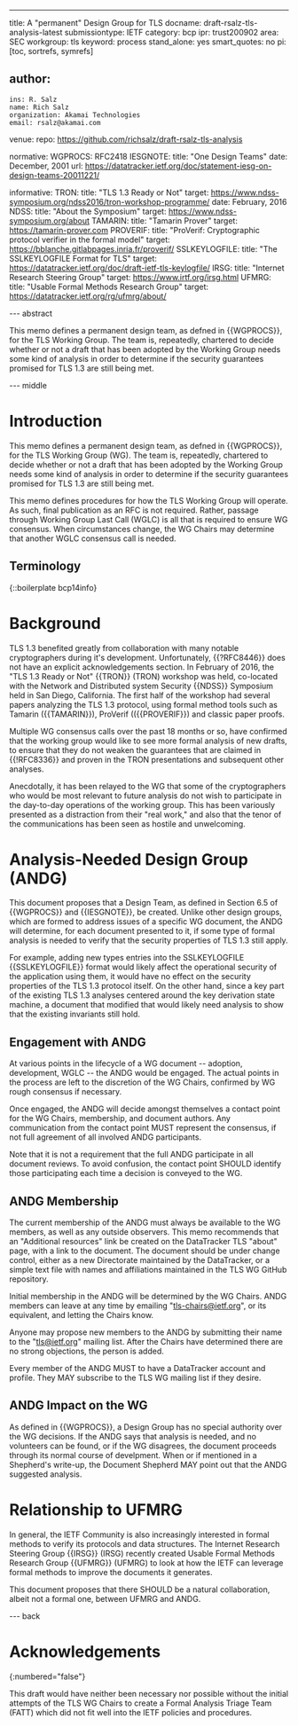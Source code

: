 ---
title: A "permanent" Design Group for TLS
docname: draft-rsalz-tls-analysis-latest
submissiontype: IETF
category: bcp
ipr: trust200902
area: SEC
workgroup: tls
keyword: process
stand_alone: yes
smart_quotes: no
pi: [toc, sortrefs, symrefs]

author:
  -
    ins: R. Salz
    name: Rich Salz
    organization: Akamai Technologies
    email: rsalz@akamai.com

venue:
  repo: https://github.com/richsalz/draft-rsalz-tls-analysis

normative:
  WGPROCS: RFC2418
  IESGNOTE:
    title: "One Design Teams"
    date: December, 2001
    url: https://datatracker.ietf.org/doc/statement-iesg-on-design-teams-20011221/

informative:
  TRON:
    title: "TLS 1.3 Ready or Not"
    target: https://www.ndss-symposium.org/ndss2016/tron-workshop-programme/
    date: February, 2016
  NDSS:
    title: "About the Symposium"
    target: https://www.ndss-symposium.org/about
  TAMARIN:
    title: "Tamarin Prover"
    target: https://tamarin-prover.com
  PROVERIF:
    title: "ProVerif: Cryptographic protocol verifier in the formal model"
    target: https://bblanche.gitlabpages.inria.fr/proverif/
  SSLKEYLOGFILE:
    title: "The SSLKEYLOGFILE Format for TLS"
    target: https://datatracker.ietf.org/doc/draft-ietf-tls-keylogfile/
  IRSG:
    title: "Internet Research Steering Group"
    target: https://www.irtf.org/irsg.html
  UFMRG:
    title: "Usable Formal Methods Research Group"
    target: https://datatracker.ietf.org/rg/ufmrg/about/

--- abstract

This memo defines a permanent design team, as defned in
{{WGPROCS}}, for the TLS Working Group.
The team is, repeatedly, chartered to decide whether or not
a draft that has been adopted by the Working Group needs some
kind of analysis in order to determine if the security guarantees
promised for TLS 1.3 are still being met.

--- middle

# Introduction

This memo defines a permanent design team, as defned in
{{WGPROCS}}, for the TLS Working Group (WG).
The team is, repeatedly, chartered to decide whether or not
a draft that has been adopted by the Working Group needs some
kind of analysis in order to determine if the security guarantees
promised for TLS 1.3 are still being met.

This memo defines procedures for how the TLS Working Group will
operate. As such, final publication as an RFC is not required.
Rather, passage through Working Group Last Call (WGLC) is all that
is required to ensure WG consensus. When circumstances change,
the WG Chairs may determine that another WGLC consensus call is needed.

## Terminology

{::boilerplate bcp14info}

# Background

TLS 1.3 benefited greatly from collaboration with many notable
cryptographers during it's development. Unfortunately, {{?RFC8446}} does
not have an explicit acknowledgements section.
In February of 2016,
the "TLS 1.3 Ready or Not" {{TRON}} (TRON) workshop was held,
co-located with the
Network and Distributed system Security {{NDSS}} Symposium held in
San Diego, California.
The first half of the workshop had several papers analyzing the TLS 1.3
protocol, using formal method tools such as Tamarin ({{TAMARIN}}),
ProVerif (({{PROVERIF}}) and classic paper proofs.

Multiple WG consensus calls over the past 18 months or so, have confirmed
that the working group would like to see more formal analysis
of new drafts, to ensure that they do not weaken the guarantees
that are claimed in {{!RFC8336}} and proven in the TRON presentations
and subsequent other analyses.

Anecdotally, it has been relayed to the WG that some of the cryptographers
who would be most relevant to future analysis do not wish to participate
in the day-to-day operations of the working group.
This has been variously presented as a distraction from their "real work,"
and also that the tenor of the communications has been seen as hostile
and unwelcoming.

# Analysis-Needed Design Group (ANDG)

This document proposes that a Design Team, as defined in
Section 6.5 of {{WGPROCS}} and {{IESGNOTE}}, be created.
Unlike other design groups, which are formed to address issues
of a specific WG document, the ANDG will determine, for each
document presented to it, if some type of formal analysis is needed
to verify that the security properties of TLS 1.3 still apply.

For example, adding new types entries into the SSLKEYLOGFILE
{{SSLKEYLOGFILE}} format would likely affect the operational
security of the application using them, it would have no
effect on the security properties of the TLS 1.3 protocol itself.
On the other hand, since a key part of the existing TLS 1.3
analyses centered around the key derivation state machine, a
document that modified that would likely need analysis to show
that the existing invariants still hold.

## Engagement with ANDG

At various points in the lifecycle of a WG document -- adoption,
development, WGLC -- the ANDG would be engaged.
The actual points in the process are left to the discretion of the WG Chairs,
confirmed by WG rough consensus if necessary.

Once engaged, the ANDG will decide amongst themselves a contact
point for the WG Chairs, membership, and document authors.
Any communication from the contact point MUST represent the consensus,
if not full agreement of all involved ANDG participants.

Note that it is not a requirement that the full ANDG participate in
all document reviews. To avoid confusion, the contact point SHOULD
identify those participating each time a decision is
conveyed to the WG.

## ANDG Membership

The current membership of the ANDG must always be available to the WG
members, as well as any outside observers.
This memo recommends that an "Additional resources" link be created on
the DataTracker TLS "about" page, with a link to the document.
The document should be under change control, either as a new Directorate
maintained by the DataTracker, or a simple text file with names and
affiliations maintained in the TLS WG GitHub repository.

Initial membership in the ANDG will be determined by the WG Chairs.
ANDG members can leave at any time by emailing "tls-chairs@ietf.org",
or its equivalent, and letting the Chairs know.

Anyone may propose new members to the ANDG by submitting their name
to the "tls@ietf.org" mailing list. After the Chairs have determined
there are no strong objections, the person is added.

Every member of the ANDG MUST to have a DataTracker account
and profile. They MAY subscribe to the TLS WG mailing list if they
desire.

## ANDG Impact on the WG

As defined in {{WGPROCS}}, a Design Group has no special authority over
the WG decisions.
If the ANDG says that analysis is needed, and no volunteers can be found,
or if the WG disagrees, the document proceeds through its normal course
of develpment.
When or if mentioned in a Shepherd's write-up, the Document Shepherd MAY
point out that the ANDG suggested analysis.

# Relationship to UFMRG

In general, the IETF Community is also increasingly interested in formal
methods to verify its protocols and data structures.
The Internet Research Steering Group {{IRSG}} (IRSG) recently created
Usable Formal Methods Research Group {{UFMRG}} (UFMRG) to look at how
the IETF can leverage formal methods to improve the documents it
generates.

This document proposes that there SHOULD be a natural collaboration,
albeit not a formal one, between UFMRG and ANDG.

--- back

# Acknowledgements
{:numbered="false"}

This draft would have neither been necessary nor possible without
the initial attempts of the TLS WG Chairs to create a Formal
Analysis Triage Team (FATT) which did not fit well into the IETF
policies and procedures.
